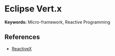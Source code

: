 # Eclipse Vert.x

**Keywords:** Micro-framework, Reactive Programming

## References

- [ReactiveX](/reactivex.md)
